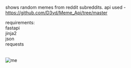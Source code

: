 shows random memes from reddit subreddits.
api used - https://github.com/D3vd/Meme_Api/tree/master

requirements:
<br>fastapi
<br>jinja2
<br>json
<br>requests
<br><br><br>
![me](https://github.com/jerryvelasco/Python/blob/main/meme_website/random_memes.gif)
